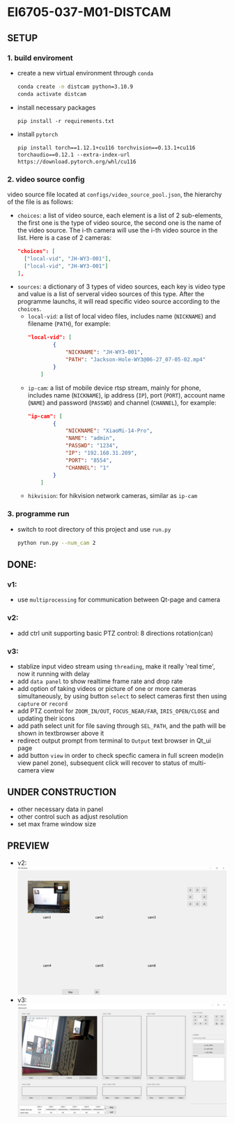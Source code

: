 # EI6705-037-M01-DISTCAM

## SETUP
### 1. build enviroment
+ create a new virtual environment through `conda`
  ```bash
  conda create -n distcam python=3.10.9
  conda activate distcam
  ```
+ install necessary packages
  ```
  pip install -r requirements.txt
  ```
+ install `pytorch`
  ```
  pip install torch==1.12.1+cu116 torchvision==0.13.1+cu116 torchaudio==0.12.1 --extra-index-url https://download.pytorch.org/whl/cu116
  ```

### 2. video source config
video source file located at `configs/video_source_pool.json`, the hierarchy of the file is as follows:
+ `choices`: a list of video source, each element is a list of 2 sub-elements, the first one is the type of video source, the second one is the name of the video source. The i-th camera will use the i-th video source in the list. Here is a case of 2 cameras:
  ```json
  "choices": [
    ["local-vid", "JH-WY3-001"],
    ["local-vid", "JH-WY3-001"]
  ],
  ```
+ `sources`: a dictionary of 3 types of video sources, each key is video type and value is a list of serveral video sources of this type. After the programme launchs, it will read specific video source according to the `choices`.
  + `local-vid`: a list of local video files, includes name (`NICKNAME`) and filename (`PATH`), for example:
    ```json
    "local-vid": [
            {
                "NICKNAME": "JH-WY3-001",
                "PATH": "Jackson-Hole-WY3@06-27_07-05-02.mp4"
            }
        ]
    ```
  + `ip-cam`: a list of mobile device rtsp stream, mainly for phone, includes name (`NICKNAME`), ip address (`IP`), port (`PORT`), account name (`NAME`) and password (`PASSWD`) and channel (`CHANNEL`), for example:
    ```json
    "ip-cam": [
            {
                "NICKNAME": "XiaoMi-14-Pro",
                "NAME": "admin",
                "PASSWD": "1234",
                "IP": "192.168.31.209",
                "PORT": "8554",
                "CHANNEL": "1"
            }
        ]
    ```
  + `hikvision`: for hikvision network cameras, similar as `ip-cam`

### 3. programme run
+ switch to root directory of this project and use `run.py`
  ```bash
  python run.py --num_cam 2
  ```

## DONE:
### v1: 
+ use `multiprocessing` for communication between Qt-page and camera

### v2: 
+ add ctrl unit supporting basic PTZ control: 8 directions rotation(can)


### v3: 
+ stablize input video stream using `threading`, make it really 'real time', now it running with delay
+ add `data panel` to show realtime frame rate and drop rate
+ add option of taking videos or picture of one or more cameras simultaneously, by using button `select` to select cameras first then using `capture` or `record`
+ add PTZ control for `ZOOM_IN/OUT`, `FOCUS_NEAR/FAR`, `IRIS_OPEN/CLOSE` and updating their icons
+ add path select unit for file saving through `SEL_PATH`, and the path will be shown in textbrowser above it
+ redirect output prompt from terminal to `Output` text browser in Qt_ui page
+ add button `view` in order to check specfic camera in full screen mode(in view panel zone), subsequent click will recover to status of multi-camera view

## UNDER CONSTRUCTION
+ other necessary data in panel
+ other control such as adjust resolution
+ set max frame window size

## PREVIEW 
+ v2: ![local](doc/figs/layout/v2.png) 
+ v3: ![local](doc/figs/layout/v3.png) 

